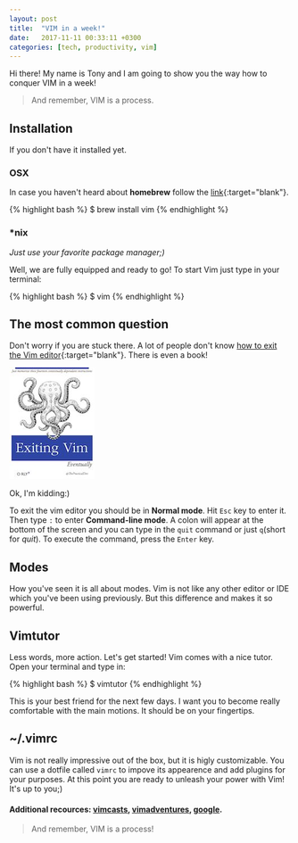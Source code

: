 ```yaml
---
layout: post
title:  "VIM in a week!"
date:   2017-11-11 00:33:11 +0300
categories: [tech, productivity, vim]
---
```


Hi there! My name is Tony and I am going to show you the way how to conquer VIM in a week!

>And remember, VIM is a process.

## Installation

If you don't have it installed yet.

### OSX

In case you haven't heard about **homebrew** follow the [link][homebrew]{:target="blank"}.

{% highlight bash %}
  $ brew install vim
{% endhighlight %}

### \*nix

*Just use your favorite package manager;)*

Well, we are fully equipped and ready to go! To start Vim just type in your terminal:

{% highlight bash %}
  $ vim
{% endhighlight %}

## The most common question

Don't worry if you are stuck there. A lot of people don't know [how to exit the Vim editor][exit_vim]{:target="blank"}. There is even a book!

![exiting_vim](/assets/images/posts/vim/exit_vim.jpg)

Ok, I'm kidding:)

To exit the vim editor you should be in **Normal mode**. Hit `Esc` key to enter it. Then type `:` to enter **Command-line mode**. A colon will appear at the bottom of the screen and you can type in the `quit` command or just `q`(short for *quit*). To execute the command, press the `Enter` key.

## Modes

How you've seen it is all about modes. Vim is not like any other editor or IDE which you've been using previously. But this difference and makes it so powerful.

## Vimtutor

Less words, more action. Let's get started! Vim comes with a nice tutor. Open your terminal and type in:

{% highlight bash %}
  $ vimtutor
{% endhighlight %}

This is your best friend for the next few days. I want you to become really comfortable with the main motions. It should be on your fingertips.

## ~/.vimrc

Vim is not really impressive out of the box, but it is higly customizable. You can use a dotfile called `vimrc` to impove its appearence and add plugins for your purposes. At this point you are ready to unleash your power with Vim! It's up to you;)


#### Additional recources: [vimcasts][vimcasts], [vimadventures][vimadventures], [google][google].

>And remember, VIM is a process!

[homebrew]: https://brew.sh/
[exit_vim]: https://stackoverflow.blog/2017/05/23/stack-overflow-helping-one-million-developers-exit-vim/
[vimcasts]: http://vimcasts.org/
[vimadventures]: https://vim-adventures.com/
[google]: https://www.google.com/
